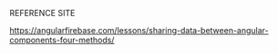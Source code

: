 REFERENCE SITE

https://angularfirebase.com/lessons/sharing-data-between-angular-components-four-methods/







